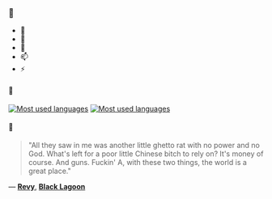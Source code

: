 ### 👋

- 🔭
- 🌱
- 💬
- 📫
- ⚡

#### 🧏

[![Most used languages](https://github-readme-stats-aynah.vercel.app/api/top-langs/?username=aynh&theme=solarized-dark&langs_count=6&layout=compact&hide_title=true)](https://github.com/anuraghazra/github-readme-stats#gh-dark-mode-only)
[![Most used languages](https://github-readme-stats-aynah.vercel.app/api/top-langs/?username=aynh&theme=solarized-light&langs_count=6&layout=compact&hide_title=true)](https://github.com/anuraghazra/github-readme-stats#gh-light-mode-only)

#### 💬

> "All they saw in me was another little ghetto rat with no power and no God. What's left for a poor little Chinese bitch to rely on? It's money of course. And guns. Fuckin' A, with these two things, the world is a great place."

&mdash; [**Revy**](https://myanimelist.net/character.php?q=Revy&cat=character), [**Black Lagoon**](https://myanimelist.net/search/all?q=Black%20Lagoon&cat=all)
